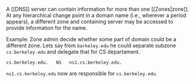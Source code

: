 A [[DNS]] server can contain information for more than one [[Zones|zone]]. At any hierarchical change point in a domain name (i.e., wherever a period appears), a different zone and containing server may be accessed to provide information for the name.

Example:
Zone admin decide whether some part of domain could be a different zone.
Lets say from `barkeley.edu` he could separate subzone `cs.berkeley.edu` and delegate that for CS departament.
```
cs.berkeley.edu.   NS   ns1.cs.berkeley.edu.
```
`ns1.cs.kerkeley.edu` now are responsible for `cs.berkeley.edu`.
